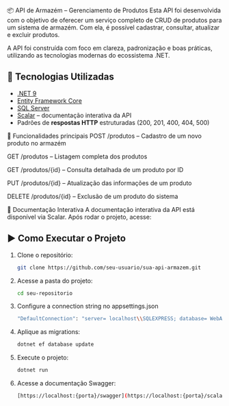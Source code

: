 📦 API de Armazém – Gerenciamento de Produtos
Esta API foi desenvolvida com o objetivo de oferecer um serviço completo de CRUD de produtos para um sistema de armazém. Com ela, é possível cadastrar, consultar, atualizar e excluir produtos.

A API foi construída com foco em clareza, padronização e boas práticas, utilizando as tecnologias modernas do ecossistema .NET.

## 🚀 Tecnologias Utilizadas

- [.NET 9](https://dotnet.microsoft.com/en-us/download/dotnet/9.0)
- [Entity Framework Core](https://learn.microsoft.com/ef/core/)
- [SQL Server](https://www.microsoft.com/pt-br/sql-server/)
- [Scalar](https://scalar.com/) – documentação interativa da API
- Padrões de **respostas HTTP** estruturadas (200, 201, 400, 404, 500)

🔧 Funcionalidades principais
POST /produtos – Cadastro de um novo produto no armazém

GET /produtos – Listagem completa dos produtos

GET /produtos/{id} – Consulta detalhada de um produto por ID

PUT /produtos/{id} – Atualização das informações de um produto

DELETE /produtos/{id} – Exclusão de um produto do sistema

📄 Documentação Interativa
A documentação interativa da API está disponível via Scalar. Após rodar o projeto, acesse:

## ▶️ Como Executar o Projeto

1. Clone o repositório:
   ```bash
   git clone https://github.com/seu-usuario/sua-api-armazem.git

2. Acesse a pasta do projeto:
   ```bash
   cd seu-repositorio

3. Configure a connection string no appsettings.json
   ```bash
   "DefaultConnection": "server= localhost\\SQLEXPRESS; database= WebApiLivraria; trusted_connection=true; trustservercertificate=true;"

4. Aplique as migrations:
   ```bash
   dotnet ef database update

5. Execute o projeto:
   ```bash
   dotnet run

6. Acesse a documentação Swagger:
   ```bash
   [https://localhost:{porta}/swagger](https://localhost:{porta}/scalar/v1)
